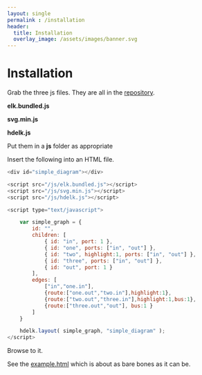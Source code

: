 ```yaml
---
layout: single
permalink : /installation
header:
  title: Installation
  overlay_image: /assets/images/banner.svg
---
```


# Installation

Grab the three js files.  They are all in the [repository](https://github.com/davidthings/hdelk).

**elk.bundled.js**

**svg.min.js**

**hdelk.js**

Put them in a **js** folder as appropriate

Insert the following into an HTML file.

```js
<div id="simple_diagram"></div>

<script src="/js/elk.bundled.js"></script>
<script src="/js/svg.min.js"></script>
<script src="/js/hdelk.js"></script>

<script type="text/javascript">

    var simple_graph = {
        id: "",
        children: [
            { id: "in", port: 1 },
            { id: "one", ports: ["in", "out"] },
            { id: "two", highlight:1, ports: ["in", "out"] },
            { id: "three", ports: ["in", "out"] },
            { id: "out", port: 1 }
        ],
        edges: [
            ["in","one.in"],
            {route:["one.out","two.in"],highlight:1},
            {route:["two.out","three.in"],highlight:1,bus:1},
            {route:["three.out","out"], bus:1 }
        ]
    }

    hdelk.layout( simple_graph, "simple_diagram" );
</script>

```

Browse to it.

See the [example.html]({{site.baseurl}}/example.html) which is about as bare bones as it can be.




